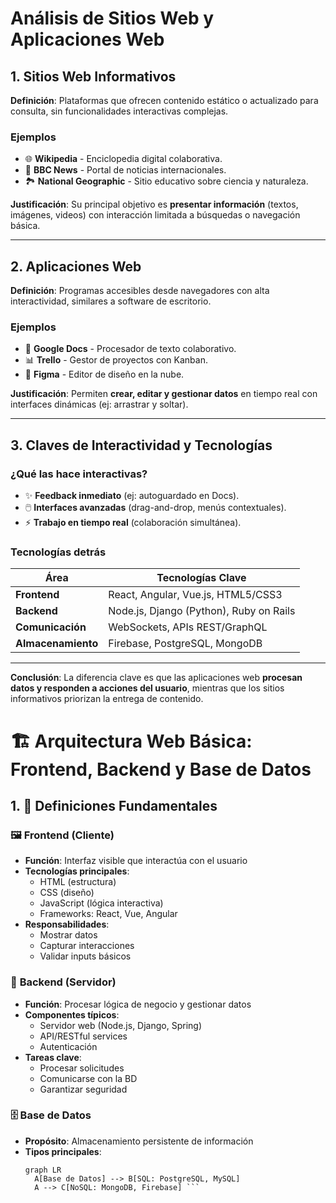 # Análisis de Sitios Web y Aplicaciones Web  

## 1. Sitios Web Informativos  
**Definición**: Plataformas que ofrecen contenido estático o actualizado para consulta, sin funcionalidades interactivas complejas.  

### Ejemplos  
- 🌐 **Wikipedia** - Enciclopedia digital colaborativa.  
- 📰 **BBC News** - Portal de noticias internacionales.  
- 🏞️ **National Geographic** - Sitio educativo sobre ciencia y naturaleza.  

**Justificación**: Su principal objetivo es **presentar información** (textos, imágenes, videos) con interacción limitada a búsquedas o navegación básica.  

---  

## 2. Aplicaciones Web  
**Definición**: Programas accesibles desde navegadores con alta interactividad, similares a software de escritorio.  

### Ejemplos  
- 📝 **Google Docs** - Procesador de texto colaborativo.  
- 📊 **Trello** - Gestor de proyectos con Kanban.  
- 🎨 **Figma** - Editor de diseño en la nube.  

**Justificación**: Permiten **crear, editar y gestionar datos** en tiempo real con interfaces dinámicas (ej: arrastrar y soltar).  

---  

## 3. Claves de Interactividad y Tecnologías  
### ¿Qué las hace interactivas?  
- ✨ **Feedback inmediato** (ej: autoguardado en Docs).  
- 🖱️ **Interfaces avanzadas** (drag-and-drop, menús contextuales).  
- ⚡ **Trabajo en tiempo real** (colaboración simultánea).  

### Tecnologías detrás  
| Área          | Tecnologías Clave                          |  
|---------------|--------------------------------------------|  
| **Frontend**  | React, Angular, Vue.js, HTML5/CSS3        |  
| **Backend**   | Node.js, Django (Python), Ruby on Rails    |  
| **Comunicación** | WebSockets, APIs REST/GraphQL           |  
| **Almacenamiento** | Firebase, PostgreSQL, MongoDB        |  

---  
**Conclusión**: La diferencia clave es que las aplicaciones web **procesan datos y responden a acciones del usuario**, mientras que los sitios informativos priorizan la entrega de contenido.  

# 🏗️ Arquitectura Web Básica: Frontend, Backend y Base de Datos

## 1. 📖 Definiciones Fundamentales

### 🖼️ **Frontend** (Cliente)
- **Función**: Interfaz visible que interactúa con el usuario
- **Tecnologías principales**:
  - HTML (estructura)
  - CSS (diseño)
  - JavaScript (lógica interactiva)
  - Frameworks: React, Vue, Angular
- **Responsabilidades**:
  - Mostrar datos
  - Capturar interacciones
  - Validar inputs básicos

### 🧠 **Backend** (Servidor)
- **Función**: Procesar lógica de negocio y gestionar datos
- **Componentes típicos**:
  - Servidor web (Node.js, Django, Spring)
  - API/RESTful services
  - Autenticación
- **Tareas clave**:
  - Procesar solicitudes
  - Comunicarse con la BD
  - Garantizar seguridad

### 🗄️ **Base de Datos**
- **Propósito**: Almacenamiento persistente de información
- **Tipos principales**:
  ```mermaid 
  graph LR
    A[Base de Datos] --> B[SQL: PostgreSQL, MySQL]
    A --> C[NoSQL: MongoDB, Firebase] ```
